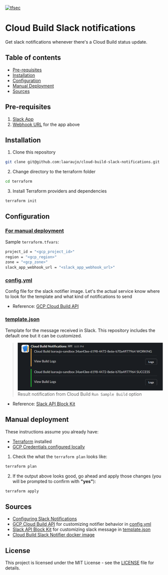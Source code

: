 [![tfsec](https://github.com/laaraujo/cloud-build-slack-notifications/actions/workflows/tfsec.yml/badge.svg?branch=main)](https://github.com/laaraujo/cloud-build-slack-notifications/actions/workflows/tfsec.yml)

# Cloud Build Slack notifications

Get slack notifications whenever there's a Cloud Build status update.


## Table of contents

* [Pre-requisites](#pre-requisites)
* [Installation](#installation)
* [Configuration](#configuration)
* [Manual Deployment](#manual-deployment)
* [Sources](#sources)


## Pre-requisites

1. [Slack App](https://api.slack.com/apps)
2. [Webhook URL](https://api.slack.com/messaging/webhooks) for the app above


## Installation

1. Clone this repository
```sh
git clone git@github.com:laaraujo/cloud-build-slack-notifications.git
```

2. Change directory to the terraform folder
```sh
cd terraform
```

3. Install Terraform providers and dependencies
```sh
terraform init
```


## Configuration

### [For manual deployment](#manual-deployment)

Sample `terraform.tfvars`:
```sh
project_id = "<gcp_project_id>"
region = "<gcp_region>"
zone = "<gcp_zone>"
slack_app_webhook_url = "<slack_app_webhook_url>"
```


### [config.yml](./files/config.yml)
Config file for the slack notifier image. Let's the actual service know where to look for the template and what kind of notifications to send

* Reference: [GCP Cloud Build API](https://cloud.google.com/build/docs/api/reference/rest/v1/projects.builds)


### [template.json](./files/template.json)
Template for the message received in Slack.
This repository includes the default one but it can be customized.

> ![resulting notifications](./docs/slack_notifications.png)
> Result notification from Cloud Build `Run Sample Build` option

* Reference: [Slack API Block Kit](https://api.slack.com/block-kit)


## Manual deployment

These instructions assume you already have:
* [Terraform](https://www.terraform.io/) installed
* [GCP Credentials configured locally](https://cloud.google.com/docs/authentication/provide-credentials-adc)

1. Check the what the `terraform plan` looks like:
```sh
terraform plan
```

2. If the output above looks good, go ahead and apply those changes (you will be prompted to confirm with **"yes"**):
```sh
terraform apply
```


## Sources

* [Configuring Slack Notifications](https://cloud.google.com/build/docs/configuring-notifications/configure-slack)
* [GCP Cloud Build API](https://cloud.google.com/build/docs/api/reference/rest/v1/projects.builds) for customizing notifier behavior in [config.yml](./files/config.yml)
* [Slack API Block Kit](https://api.slack.com/block-kit) for customizing slack message in [template.json](./files/template.json)
* [Cloud Build Slack Notifier docker image](https://github.com/GoogleCloudPlatform/cloud-build-notifiers/tree/master/slack)


## License

This project is licensed under the MIT License - see the [LICENSE](LICENSE) file for details.
